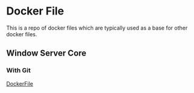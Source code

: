 # Docker File

This is a repo of docker files which are typically used as a base for other docker files.

## Window Server Core

### With Git

[DockerFile](microsoft\windowsservercore\git\DockerFile)